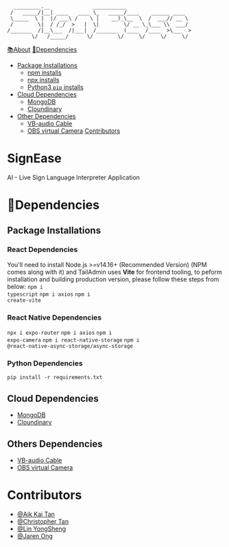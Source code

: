 ```
  _________.__              ___________                     
 /   _____/|__| ____   ____ \_   _____/____    ______ ____  
 \_____  \ |  |/ ___\ /    \ |    __)_\__  \  /  ___// __ \ 
 /        \|  / /_/  >   |  \|        \/ __ \_\___ \\  ___/ 
/_______  /|__\___  /|___|  /_______  (____  /____  >\___  >
        \/   /_____/      \/        \/     \/     \/     \/
```
[📚About](#SignEase)
[🔗Dependencies](#dependencies)
  - [Package Installations](#Package-Installations)
    - [npm installs](#React-Dependencies)
    - [npx installs](#-React-Native-Dependencies)
    - [Python3 `pip` installs](#Python-Dependencies)
  - [Cloud Dependencies](#Cloud-Dependencies)
    - [MongoDB](https://cloud.mongodb.com/)
    - [Cloundinary](https://cloudinary.com/)
  - [Other Dependencies](#Others-Dependencies)
    - [VB-audio Cable](https://vb-audio.com/)
    - [OBS virtual Camera](https://obsproject.com/forum/resources/obs-virtualcam.539/)
[Contributors](#contributors)

# SignEase
AI - Live Sign Language Interpreter Application

# 🔗Dependencies
## Package Installations
### React Dependencies
You'll need to install Node.js >=v14.16+ (Recommended Version) (NPM comes along with it) and TailAdmin uses **Vite** for frontend tooling, to peform installation and building production version, please follow these steps from below:
   <code>npm i typescript</code>
   <code>npm i axios</code>
   <code>npm i create-vite</code>
### React Native Dependencies
  <code>npx i expo-router</code>
  <code>npm i axios</code>
  <code>npm i expo-camera</code>
  <code>npm i react-native-storage</code>
  <code>npm i @react-native-async-storage/async-storage</code>
### Python Dependencies
  <code>pip install -r requirements.txt</code>
  
## Cloud Dependencies
- [MongoDB](https://cloud.mongodb.com/)
- [Cloundinary](https://cloudinary.com/)

## Others Dependencies
- [VB-audio Cable](https://vb-audio.com/)
- [OBS virtual Camera](https://obsproject.com/forum/resources/obs-virtualcam.539/)

# Contributors
- [@Aik Kai Tan](mailto:aikkainbss2020@gmail.com)
- [@Christopher Tan](mailto:jxnyong@gmail.com)
- [@Lin YongSheng](mailto:andrewlinyongsheng@gmail.com)
- [@Jaren Ong](mailto:jarenng65@gmail.com)


    

